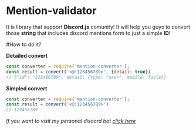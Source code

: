 # Mention-validator
It is library that support **Discord.js** comunity!
It will help you guys to convert those **string** that includes discord mentions form to just a simple **ID**!

#How to do it?

**Detailed convert**
```js
const converter = require('mention-converter');
const result = convert('<@!123456789>', {detail: true})
// {"id": "123456789", detail: {type: "user", mobile: fasle}}
```

**Simpled convert**
```js
const converter = require('mention-converter');
const result = convert('<@!123456789>')
// 123456789
```

*If you want to visit my personal discord bot [click here](https://moddy.js.org)*
